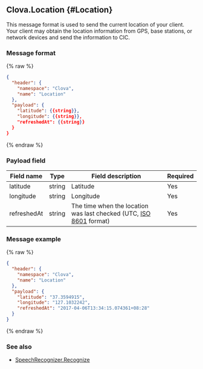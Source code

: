## Clova.Location {#Location}
This message format is used to send the current location of your client. Your client may obtain the location information from GPS, base stations, or network devices and send the information to CIC.

### Message format
{% raw %}
```json
{
  "header": {
    "namespace": "Clova",
    "name": "Location"
  },
  "payload": {
    "latitude": {{string}},
    "longitude": {{string}},
    "refreshedAt": {{string}}
  }
}
```
{% endraw %}

### Payload field

| Field name  | Type  | Field description  | Required |
|---------------|---------|-----------------------------|---------|
| latitude  | string  | Latitude | Yes |
| longitude  | string  | Longitude  | Yes |
| refreshedAt  | string  | The time when the location was last checked (UTC, [ISO 8601](https://en.wikipedia.org/wiki/ISO_8601) format) | Yes |

### Message example
{% raw %}
```json
{
  "header": {
    "namespace": "Clova",
    "name": "Location"
  },
  "payload": {
    "latitude": "37.3594915",
    "longitude": "127.1032242",
    "refreshedAt": "2017-04-06T13:34:15.074361+08:28"
  }
}
```
{% endraw %}

### See also
* [SpeechRecognizer.Recognize](/CIC/References/APIs/SpeechRecognizer.md#recognize-event)